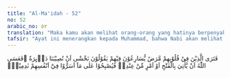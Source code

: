 ```yaml
---
title: "Al-Ma'idah - 52"
no: 52
arabic_no: ٥٢
translation: "Maka kamu akan melihat orang-orang yang hatinya berpenyakit segera mendekati mereka (Yahudi dan Nasrani), seraya berkata, “Kami takut akan mendapat bencana.” Mudah-mudahan Allah akan mendatangkan kemenangan (kepada Rasul-Nya), atau suatu keputusan dari sisi-Nya, sehingga mereka menjadi menyesal terhadap apa yang mereka rahasiakan dalam diri mereka."
tafsir: "Ayat ini menerangkan kepada Muhammad, bahwa Nabi akan melihat orang-orang yang dalam hatinya ada penyakit, yaitu orang-orang munafik yang lemah imannya, belum sampai ke tingkat yakin, seperti Abdullah bin Ubay dan lain-lain. Mereka itu lebih mendekatkan diri kepada orang Yahudi daripada kepada orang mukmin sendiri. Abdullah bin Ubay sebagai pemimpin orang munafik, sehari-hari lebih dekat hubungannya dengan orang Yahudi. Sedang orang-orang munafik yang lain, telah berani membuat perjanjian kerja sama, malahan lebih erat hubungan kerja samanya dengan orang-orang Yahudi. Seolah-olah mereka menggantungkan keselamatan mereka kepada orang-orang Yahudi, disebabkan ketakutan kalau-kalau orang-orang Yahudi nanti kuat dan berkuasa, mereka sendiri akan mendapat bahaya. Orang-orang munafik itu kurang yakin dengan kekuatan Nabi Muhammad saw, dan Muslimin yang akan dibantu oleh Allah dengan kemenangan dan kejayaan. Allah telah menjanjikan, bahwa setiap mukmin yang berjuang membela agama-Nya, akan dibantu dengan kekuatan dan kemenangan. Maka pada waktu itulah timbul penyesalan dari orang-orang yang ragu dan munafik dan terbukalah rahasia hatinya yang disimpannya selama ini."
---
```

فَتَرَى الَّذِيْنَ فِيْ قُلُوْبِهِمْ مَّرَضٌ يُّسَارِعُوْنَ فِيْهِمْ يَقُوْلُوْنَ نَخْشٰٓى اَنْ تُصِيْبَنَا دَاۤىِٕرَةٌ  ۗفَعَسَى اللّٰهُ اَنْ يَّأْتِيَ بِالْفَتْحِ اَوْ اَمْرٍ مِّنْ عِنْدِهٖ فَيُصْبِحُوْا عَلٰى مَآ اَسَرُّوْا فِيْٓ اَنْفُسِهِمْ نٰدِمِيْنَۗ  